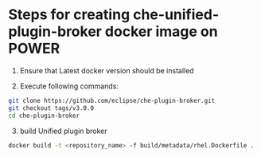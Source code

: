 # Steps for creating che-unified-plugin-broker docker image on POWER

1. Ensure that Latest docker version should be installed

2. Execute following commands:

```bash
git clone https://github.com/eclipse/che-plugin-broker.git
git checkout tags/v3.0.0
cd che-plugin-broker
```
3. build Unified plugin broker

```bash
docker build -t <repository_name> -f build/metadata/rhel.Dockerfile .
```
